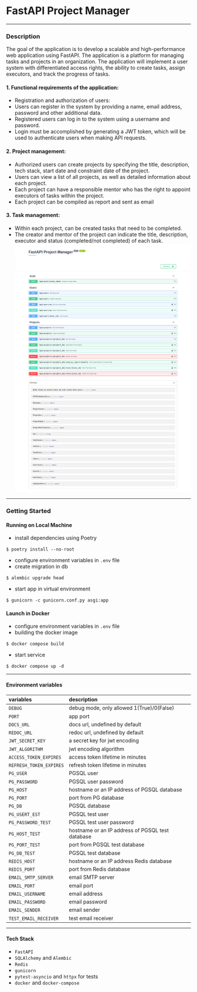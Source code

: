 # FastAPI Project Manager
___
### Description
The goal of the application is to develop a scalable and high-performance web application using FastAPI. The application is a platform for managing tasks and projects in an organization. The application will implement a user system with differentiated access rights, the ability to create tasks, assign executors, and track the progress of tasks.
#### 1. Functional requirements of the application:
- Registration and authorization of users:
- Users can register in the system by providing a name, email address, password and other additional data.
- Registered users can log in to the system using a username and password.
- Login must be accomplished by generating a JWT token, which will be used to authenticate users when making API requests.
#### 2. Project management:
- Authorized users can create projects by specifying the title, description, tech stack, start date and constraint date of the project.
- Users can view a list of all projects, as well as detailed information about each project.
- Each project can have a responsible mentor who has the right to appoint executors of tasks within the project.
- Each project can be compiled as report and sent as email
#### 3. Task management:
- Within each project, can be created tasks that need to be completed.
- The creator and mentor of the project can indicate the title, description, executor and status (completed/not completed) of each task.
![](img/docs.png)
___
### Getting Started
#### Running on Local Machine
+ install dependencies using Poetry
````
$ poetry install --no-root
````
+ configure environment variables in `.env` file
+ create migration in db
````
$ alembic upgrade head 
````
+ start app in virtual environment
````
$ gunicorn -c gunicorn.conf.py asgi:app
````
#### Launch in Docker
+ configure environment variables in `.env` file
+ building the docker image
````
$ docker compose build
````
+ start service
````
$ docker compose up -d
````
____
#### Environment variables
| variables                | description                                      |
|:-------------------------|:-------------------------------------------------|
| `DEBUG`                  | debug mode, only allowed 1(True)/0(False)        |
| `PORT`                   | app port                                         |
| `DOCS_URL`               | docs url, undefined by default                   |
| `REDOC_URL`              | redoc url, undefined by default                  |
| `JWT_SECRET_KEY`         | a secret key for jwt encoding                    |
| `JWT_ALGORITHM`          | jwt encoding algorithm                           |
| `ACCESS_TOKEN_EXPIRES`   | access token lifetime in minutes                 |
| `REFRESH_TOKEN_EXPIRES`  | refresh token lifetime in minutes                |
| `PG_USER`                | PGSQL user                                       |
| `PG_PASSWORD`            | PGSQL user password                              |
| `PG_HOST`                | hostname or an IP address of PGSQL database      |
| `PG_PORT`                | port from PG database                            |
| `PG_DB`                  | PGSQL database                                   |
| `PG_USERT_EST`           | PGSQL test user                                  |
| `PG_PASSWORD_TEST`       | PGSQL test user password                         |
| `PG_HOST_TEST`           | hostname or an IP address of PGSQL test database |
| `PG_PORT_TEST`           | port from PGSQL test database                    |
| `PG_DB_TEST`             | PGSQL test database                              |
| `REDIS_HOST`             | hostname or an IP address Redis database         |
| `REDIS_PORT`             | port from Redis database                         |
| `EMAIL_SMTP_SERVER`      | email SMTP server                                |
| `EMAIL_PORT`             | email port                                       |
| `EMAIL_USERNAME`         | email address                                    |
| `EMAIL_PASSWORD`         | email password                                   |
| `EMAIL_SENDER`           | email sender                                     |
| `TEST_EMAIL_RECEIVER`    | test email receiver                              |
____
#### Tech Stack
+ `FastAPI`
+ `SQLAlchemy` and `Alembic`
+ `Redis`
+ `gunicorn`
+ `pytest-asyncio` and `httpx` for tests
+ `docker` and `docker-compose`
